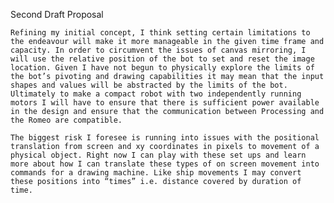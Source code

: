 
Second Draft Proposal

	Refining my initial concept, I think setting certain limitations to the endeavour will make it more manageable in the given time frame and capacity. In order to circumvent the issues of canvas mirroring, I will use the relative position of the bot to set and reset the image location. Given I have not begun to physically explore the limits of the bot’s pivoting and drawing capabilities it may mean that the input shapes and values will be abstracted by the limits of the bot. Ultimately to make a compact robot with two independently running motors I will have to ensure that there is sufficient power available in the design and ensure that the communication between Processing and the Romeo are compatible.
  
	The biggest risk I foresee is running into issues with the positional translation from screen and xy coordinates in pixels to movement of a physical object. Right now I can play with these set ups and learn more about how I can translate these types of on screen movement into commands for a drawing machine. Like ship movements I may convert these positions into “times” i.e. distance covered by duration of time. 
